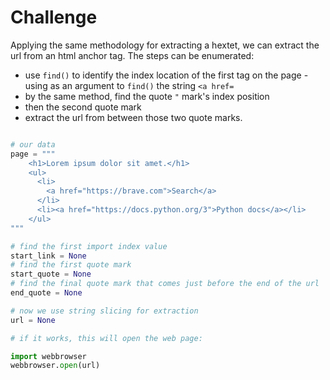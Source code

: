 # Challenge

Applying the same methodology for extracting a hextet, we can extract the url from an html anchor tag. The steps can be enumerated:

- use `find()` to identify the index location of the first tag on the page - using as an argument to `find()` the string `<a href=`
- by the same method, find the quote `"` mark's index position
- then the second quote mark
- extract the url from between those two quote marks.

```python

# our data
page = """
    <h1>Lorem ipsum dolor sit amet.</h1>
    <ul>
      <li>
        <a href="https://brave.com">Search</a>
      </li>
      <li><a href="https://docs.python.org/3">Python docs</a></li>
    </ul>
"""

# find the first import index value
start_link = None
# find the first quote mark
start_quote = None
# find the final quote mark that comes just before the end of the url
end_quote = None

# now we use string slicing for extraction
url = None

# if it works, this will open the web page:

import webbrowser
webbrowser.open(url)

```
